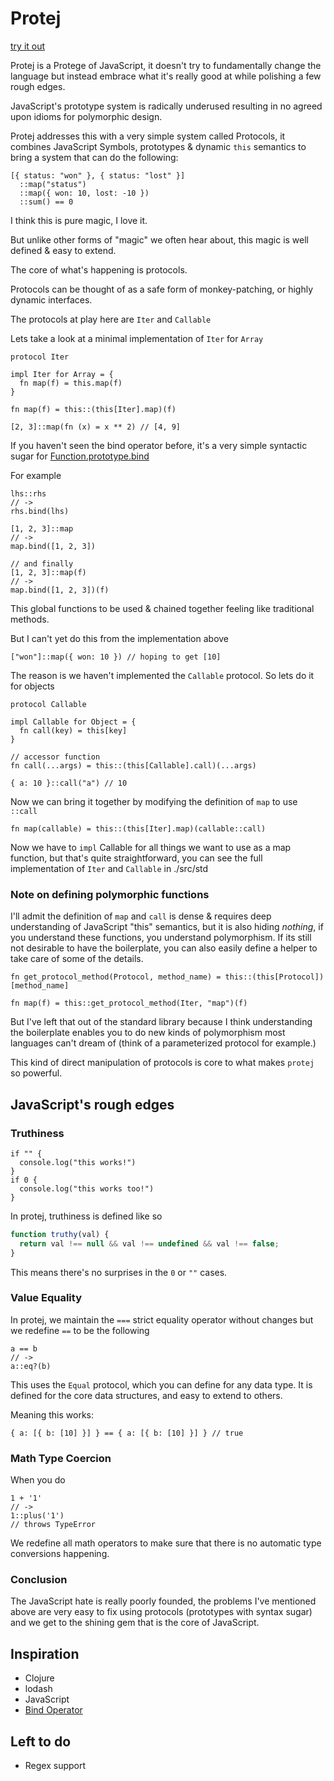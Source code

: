 # Protej

[try it out](https://mellifluous-cheesecake-459893.netlify.app/)

Protej is a Protege of JavaScript, it doesn't try to fundamentally change the language but instead embrace what it's really good at while polishing a few rough edges.

JavaScript's prototype system is radically underused resulting in no agreed upon idioms for polymorphic design.

Protej addresses this with a very simple system called Protocols, it combines JavaScript Symbols, prototypes & dynamic `this` semantics to bring a system that can do the following:

```
[{ status: "won" }, { status: "lost" }]
  ::map("status")
  ::map({ won: 10, lost: -10 })
  ::sum() == 0
```

I think this is pure magic, I love it.

But unlike other forms of "magic" we often hear about, this magic is well defined & easy to extend.

The core of what's happening is protocols.

Protocols can be thought of as a safe form of monkey-patching, or highly dynamic interfaces.

The protocols at play here are `Iter` and `Callable`

Lets take a look at a minimal implementation of `Iter` for `Array`

```
protocol Iter

impl Iter for Array = {
  fn map(f) = this.map(f)
}

fn map(f) = this::(this[Iter].map)(f)

[2, 3]::map(fn (x) = x ** 2) // [4, 9]
```

If you haven't seen the bind operator before, it's a very simple syntactic sugar for [Function.prototype.bind](https://developer.mozilla.org/en-US/docs/Web/JavaScript/Reference/Global_objects/Function/bind)

For example

```
lhs::rhs
// ->
rhs.bind(lhs)

[1, 2, 3]::map
// ->
map.bind([1, 2, 3])

// and finally
[1, 2, 3]::map(f)
// ->
map.bind([1, 2, 3])(f)
```

This global functions to be used & chained together feeling like traditional methods.

But I can't yet do this from the implementation above

```
["won"]::map({ won: 10 }) // hoping to get [10]
```

The reason is we haven't implemented the `Callable` protocol. So lets do it for objects

```
protocol Callable

impl Callable for Object = {
  fn call(key) = this[key]
}

// accessor function
fn call(...args) = this::(this[Callable].call)(...args)

{ a: 10 }::call("a") // 10
```

Now we can bring it together by modifying the definition of `map` to use `::call`

```
fn map(callable) = this::(this[Iter].map)(callable::call)
```

Now we have to `impl` Callable for all things we want to use as a map function, but that's quite straightforward, you can see the full implementation of `Iter` and `Callable` in ./src/std

### Note on defining polymorphic functions

I'll admit the definition of `map` and `call` is dense & requires deep understanding of JavaScript "this" semantics, but it is also hiding _nothing_, if you understand these functions, you understand polymorphism. If its still not desirable to have the boilerplate, you can also easily define a helper to take care of some of the details.

```
fn get_protocol_method(Protocol, method_name) = this::(this[Protocol])[method_name]

fn map(f) = this::get_protocol_method(Iter, "map")(f)
```

But I've left that out of the standard library because I think understanding the boilerplate enables you to do new kinds of polymorphism most languages can't dream of (think of a parameterized protocol for example.)

This kind of direct manipulation of protocols is core to what makes `protej` so powerful.

## JavaScript's rough edges

### Truthiness

```
if "" {
  console.log("this works!")
}
if 0 {
  console.log("this works too!")
}
```

In protej, truthiness is defined like so

```js
function truthy(val) {
  return val !== null && val !== undefined && val !== false;
}
```

This means there's no surprises in the `0` or `""` cases.

### Value Equality

In protej, we maintain the `===` strict equality operator without changes but we redefine `==` to be the following

```
a == b
// ->
a::eq?(b)
```

This uses the `Equal` protocol, which you can define for any data type. It is defined for the core data structures, and easy to extend to others.

Meaning this works:

```
{ a: [{ b: [10] }] } == { a: [{ b: [10] }] } // true
```

### Math Type Coercion

When you do

```
1 + '1'
// ->
1::plus('1')
// throws TypeError
```

We redefine all math operators to make sure that there is no automatic type conversions happening.

### Conclusion

The JavaScript hate is really poorly founded, the problems I've mentioned above are very easy to fix using protocols (prototypes with syntax sugar) and we get to the shining gem that is the core of JavaScript.

## Inspiration

- Clojure
- lodash
- JavaScript
- [Bind Operator](https://github.com/tc39/proposal-bind-operator)

## Left to do

- Regex support
